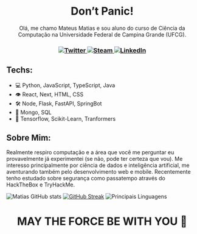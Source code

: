 <h1 align="center">Don’t Panic!</h1> 

<p align="center">Olá, me chamo Mateus Matias e sou aluno do curso de Ciência da Computação na Universidade Federal de Campina Grande (UFCG).</p>
 
<h3 align="center">
<div align='center'>
  <a href='https://twitter.com/omrmatias' target="_blank">
    <img alt='Twitter' src='https://img.shields.io/badge/Twitter-424B54.svg?&style=for-the-badge&logo=twitter&logoColor=FFFFFF&color=000000' title='Twitter'>
  </a>
  <a href='https://steamcommunity.com/id/ummatias/' target="_blank">
    <img alt='Steam' src='https://img.shields.io/badge/Steam-424B54.svg?&style=for-the-badge&logo=steam&logoColor=FFFFFF&color=000000' title='Steam'>
  </a>
  <a href='https://www.linkedin.com/in/ummatias/' target="_blank">
    <img alt='LinkedIn' src='https://img.shields.io/badge/LinkedIn-424B54.svg?&style=for-the-badge&logo=LinkedIn&logoColor=FFFFFF&color=000000'  title='LinkedIn'>
  </a>
</div>
</h3>

## Techs:
- 💻 Python, JavaScript, TypeScript, Java
- 👁 React, Next, HTML, CSS
- 🛠 Node, Flask, FastAPI, SpringBot
- 💽 Mongo, SQL
- 🧠 Tensorflow, Scikit-Learn, Tranformers

## Sobre Mim:

Realmente respiro computação e a área que você me perguntar eu provavelmente já experimentei (se não, pode ter certeza que vou). Me interesso principalmente por ciência de dados e inteligência artificial, me aventurando também pelo desenvolvimento web e mobile. Recentemente tenho estudado sobre segurança como passatempo através do HackTheBox e TryHackMe.

![Matias GitHub stats](https://github-readme-stats.vercel.app/api?username=ummatias&show_icons=true&bg_color=0000&text_color=AAA&hide_border=true&count_private=true)
[![GitHub Streak](https://streak-stats.demolab.com?user=ummatias&theme=neon_blurange&hide_border=true&background=DD272700&stroke=296ECA&ring=296ECA&fire=296ECA&sideNums=AAAAAA&dates=296ECA&currStreakNum=AAAAAA&currStreakLabel=AAAAAA&border=296ECA&sideLabels=AAAAAA)](https://git.io/streak-stats)
![Principais Linguagens](https://github-readme-stats.vercel.app/api/top-langs/?username=ummatias&layout=compact&bg_color=0000&text_color=AAA&hide_border=true&count_private=true)

<h1 align="center">MAY THE FORCE BE WITH YOU 🙏</h1> 
